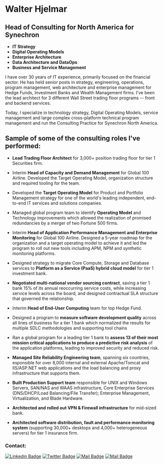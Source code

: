 <h1>Walter Hjelmar</h1>

<h2>Head of Consulting for North America for Synechron</h2>
<b>
<ul>
  <li>IT Strategy</li>
  <li>Digital Operating Models</li>
  <li>Enterprise Architecture</li>
  <li>Data Architecture and DataOps</li>
  <li>Business and Service Management</li>
</ul>
</b>

I have over 30 years of IT experience, primarily focused on the financial sector. He has held senior posts in strategy, engineering, operations, program management, web architecture and enterprise management for Hedge Funds, Investment Banks and Wealth Management firms. I've been the lead architect for 3 different Wall Street trading floor programs -- front and backend services.

Today, I specialize in technology strategy, Digital Operating Models, service management and large complex cross-platform technical program management and run the Consulting Practice for Synechron North America.

## Sample of some of the consulting roles I've performed:

- **Lead Trading Floor Architect** for 3,000+ position trading floor for tier 1 Securities firm.

- Interim **Head of Capacity and Demand Management** for Global 100 Airline. Developed the Target Operating Model, organization structure and required tooling for the team.

- Developed the **Target Operating Model** for Product and Portfolio Management strategy for one of the world's leading independent, end-to-end IT services and solutions companies.

- Managed global program team to identify **Operating Model** and Technology improvements which allowed the realization of promised redundancies by a merger of two Fortune 500 firms. 

- Interim **Head of Application Performance Management and Enterprise Monitoring** for Global 100 Airline. Designed a 5-year roadmap for the organization and a target operating model to achieve it and led the program to roll out new tools including  APM, NPM and synthetic monitoring platforms.

- Designed strategy to migrate Core Compute, Storage and Database services to **Platform as a Service (PaaS) hybrid cloud model** for tier 1 investment bank.

- **Negotiated multi-national vendor sourcing contract**, saving a tier 1 bank 15% of its annual reoccurring service costs, while increasing service levels across the board, and designed contractual SLA structure that governed the relationship. 

- Interim **Head of End-User Computing** team for top Hedge Fund.

- Designed a program to **measure software development quality** across all lines of business  for a tier 1 bank which normalized the results for multiple SDLC methodologies and supporting tool chains

- Ran a global program for a leading tier 1 bank to **assess 13 of their most mission critical applications to produce a predictive risk analysis** of the application platforms, leading to improved security and reduced risk.

- **Managed Site Reliability Engineering team**, spanning six countries, esponsible for over 8,000 internal and external Apache/Tomcat and IIS/ASP.NET web applications and the load balancing and proxy infrastructure that supports them.

- **Built Production Support team** responsible for UNIX and Windows Servers, SAN/NAS and WAAS infrastructure, Core Enterprise Services (DNS/DHCP/Load Balancing/File Transfer); Enterprise Management, Virtualization, and Blade Hardware.

- **Architected and rolled out VPN & Firewall infrastructure** for mid-sized bank.

- **Architected software distribution, fault and performance monitoring system** (supporting 30,000+ desktops and 4,000+ heterogeneous servers) for tier 1 insurance firm.


### Contact: <br/>

[![Linkedin Badge](https://img.shields.io/badge/linkedin-0077B5?style=for-the-badge&logo=linkedin&logoColor=white)](https://linkedin.com/in/walterhjelmar)
[![Twitter Badge](https://img.shields.io/badge/twitter-1DA1F2?style=for-the-badge&logo=twitter&logoColor=white)](https://twitter.com/whjelmar)
[![Mail Badge](https://img.shields.io/badge/Gmail-D14836?style=for-the-badge&logo=gmail&logoColor=white)](mailto:walter@hjelmar.com)
[![Mail Badge](https://img.shields.io/badge/Microsoft_Outlook-0078D4?style=for-the-badge&logo=microsoft-outlook&logoColor=white)](mailto:walter.hjelmar@synechron.com)

